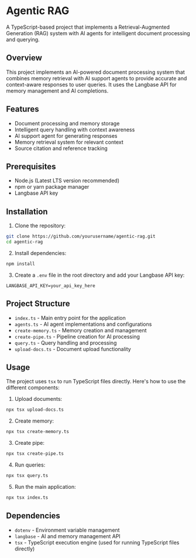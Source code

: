 # Agentic RAG

A TypeScript-based project that implements a Retrieval-Augmented Generation (RAG) system with AI agents for intelligent document processing and querying.

## Overview

This project implements an AI-powered document processing system that combines memory retrieval with AI support agents to provide accurate and context-aware responses to user queries. It uses the Langbase API for memory management and AI completions.

## Features

- Document processing and memory storage
- Intelligent query handling with context awareness
- AI support agent for generating responses
- Memory retrieval system for relevant context
- Source citation and reference tracking

## Prerequisites

- Node.js (Latest LTS version recommended)
- npm or yarn package manager
- Langbase API key

## Installation

1. Clone the repository:

```bash
git clone https://github.com/yourusername/agentic-rag.git
cd agentic-rag
```

2. Install dependencies:

```bash
npm install
```

3. Create a `.env` file in the root directory and add your Langbase API key:

```
LANGBASE_API_KEY=your_api_key_here
```

## Project Structure

- `index.ts` - Main entry point for the application
- `agents.ts` - AI agent implementations and configurations
- `create-memory.ts` - Memory creation and management
- `create-pipe.ts` - Pipeline creation for AI processing
- `query.ts` - Query handling and processing
- `upload-docs.ts` - Document upload functionality

## Usage

The project uses `tsx` to run TypeScript files directly. Here's how to use the different components:

1. Upload documents:

```bash
npx tsx upload-docs.ts
```

2. Create memory:

```bash
npx tsx create-memory.ts
```

3. Create pipe:

```bash
npx tsx create-pipe.ts
```

4. Run queries:

```bash
npx tsx query.ts
```

5. Run the main application:

```bash
npx tsx index.ts
```

## Dependencies

- `dotenv` - Environment variable management
- `langbase` - AI and memory management API
- `tsx` - TypeScript execution engine (used for running TypeScript files directly)
